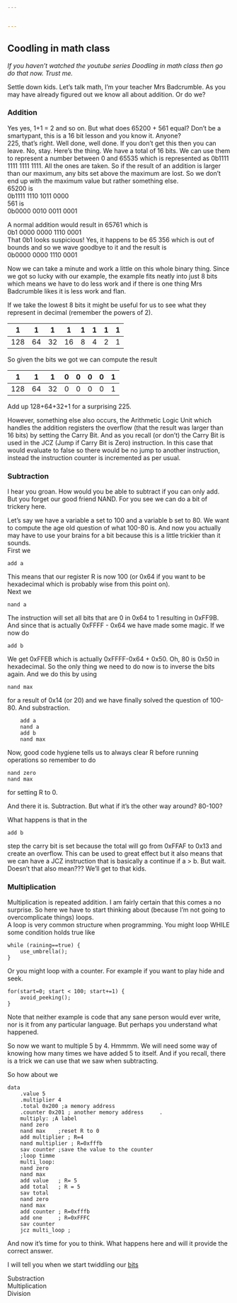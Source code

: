 ```yaml
---


---
```


<h2 id="coodling-in-math-class">Coodling in math class</h2>
<p><em>If you haven’t watched the youtube series Doodling in math class then go do that now. Trust me.</em></p>
<p>Settle down kids. Let’s talk math, I’m your teacher Mrs Badcrumble. As you may have already figured out we know all about addition. Or do we?</p>
<h3 id="addition">Addition</h3>
<p>Yes yes, 1+1 = 2 and so on. But what does 65200 + 561 equal? Don’t be a smartypant, this is a 16 bit lesson and you know it. Anyone?<br>
225, that’s right. Well done, well done. If you don’t get this then you can leave. No, stay. Here’s the thing. We have a total of 16 bits. We can use them to represent a number between 0 and 65535 which is represented as 0b1111 1111 1111 1111. All the ones are taken. So if the result of an addition is larger than our maximum, any bits set above the maximum are lost. So we don’t end up with the maximum value but rather something else.<br>
65200 is<br>
0b1111 1110 1011 0000<br>
561 is<br>
0b0000 0010 0011 0001</p>
<p>A normal addition would result in 65761 which is<br>
0b1 0000 0000 1110 0001<br>
That 0b1 looks suspicious! Yes, it happens to be 65 356 which is out of bounds and so we wave goodbye to it and the result is<br>
0b0000 0000 1110 0001</p>
<p>Now we can take a minute and work a little on this whole binary thing. Since we got so lucky with our example, the example fits neatly into just 8 bits which means we have to do less work and if there is one thing Mrs Badcrumble likes it is less work and flan.</p>
<p>If we take the lowest 8 bits it might be useful for us to see what they represent in decimal (remember the powers of 2).</p>

<table>
<thead>
<tr>
<th>1</th>
<th>1</th>
<th>1</th>
<th>1</th>
<th>1</th>
<th>1</th>
<th>1</th>
<th>1</th>
</tr>
</thead>
<tbody>
<tr>
<td>128</td>
<td>64</td>
<td>32</td>
<td>16</td>
<td>8</td>
<td>4</td>
<td>2</td>
<td>1</td>
</tr>
</tbody>
</table><p>So given the bits we got we can compute the result</p>

<table>
<thead>
<tr>
<th>1</th>
<th>1</th>
<th>1</th>
<th>0</th>
<th>0</th>
<th>0</th>
<th>0</th>
<th>1</th>
</tr>
</thead>
<tbody>
<tr>
<td>128</td>
<td>64</td>
<td>32</td>
<td>0</td>
<td>0</td>
<td>0</td>
<td>0</td>
<td>1</td>
</tr>
</tbody>
</table><p>Add up 128+64+32+1 for a surprising 225.</p>
<p>However, something else also occurs, the Arithmetic Logic Unit which handles the addition registers the overflow (that the result was larger than 16 bits) by setting the Carry Bit. And as you recall (or don’t) the Carry Bit is used in the JCZ (Jump if Carry Bit is Zero) instruction. In this case that would evaluate to false so there would be no jump to another instruction, instead the instruction counter is incremented as per usual.</p>
<h3 id="subtraction">Subtraction</h3>
<p>I hear you groan. How would you be able to subtract if you can only add. But you forget our good friend NAND. For you see we can do a bit of trickery here.</p>
<p>Let’s say we have a variable a set to 100 and a variable b set to 80. We want to compute the age old question of what 100-80 is. And now you actually may have to use your brains for a bit because this is a little trickier than it sounds.<br>
First we</p>
<pre><code>add a
</code></pre>
<p>This means that our register R is now 100 (or 0x64 if you want to be hexadecimal which is probably wise from this point on).<br>
Next we</p>
<pre><code>nand a
</code></pre>
<p>The instruction will set all bits that are 0 in 0x64 to 1 resulting in 0xFF9B. And since that is actually 0xFFFF - 0x64 we have made some magic. If we now do</p>
<pre><code>add b
</code></pre>
<p>We get 0xFFEB which is actually 0xFFFF-0x64 + 0x50. Oh, 80 is 0x50 in hexadecimal. So the only thing we need to do now is to inverse the bits again. And we do this by using</p>
<pre><code>nand max
</code></pre>
<p>for a result of 0x14 (or 20) and we have finally solved the question of 100-80. And substraction.</p>
<pre><code>    add a
    nand a
    add b
    nand max
</code></pre>
<p>Now, good code hygiene tells us to always clear R before running operations so remember to do</p>
<pre><code>nand zero
nand max
</code></pre>
<p>for setting R to 0.</p>
<p>And there it is. Subtraction. But what if it’s the other way around? 80-100?</p>
<p>What happens is that in the</p>
<pre><code>add b
</code></pre>
<p>step the carry bit is set because the total will go from 0xFFAF to 0x13 and create an overflow. This can be used to great effect but it also means that we can have a JCZ instruction that is basically a continue if a &gt; b. But wait. Doesn’t that also mean??? We’ll get to that kids.</p>
<h3 id="multiplication">Multiplication</h3>
<p>Multiplication is repeated addition. I am fairly certain that this comes a no surprise. So here we have to start thinking about (because I’m not going to overcomplicate things) loops.<br>
A loop is very common structure when programming. You might loop WHILE some condition holds true like</p>
<pre><code>while (raining==true) {
	use_umbrella();
}
</code></pre>
<p>Or you might loop with a counter. For example if you want to play hide and seek.</p>
<pre><code>for(start=0; start &lt; 100; start+=1) {
	avoid_peeking();
}
</code></pre>
<p>Note that neither example is code that any sane person would ever write, nor is it from any particular language. But perhaps you understand what happened.</p>
<p>So now we want to multiple 5 by 4. Hmmmm. We will need some way of knowing how many times we have added 5 to itself. And if you recall, there is a trick we can use that we saw when subtracting.</p>
<p>So how about we</p>
<pre><code>data
	.value 5
	.multiplier 4
	.total 0x200 ;a memory address
	.counter 0x201 ; another memory address    	.
	multiply: ;A label
	nand zero
	nand max 	;reset R to 0
	add multiplier ; R=4
	nand multiplier ; R=0xfffb
	sav counter ;save the value to the counter
	;loop timme
	multi_loop:
	nand zero
	nand max
	add value	; R= 5
	add total	; R = 5
	sav total
	nand zero
	nand max
	add counter ; R=0xfffb
	add one		; R=0xFFFC
	sav counter
	jcz multi_loop ;
</code></pre>
<p>And now it’s time for you to think. What happens here and will it provide the correct answer.</p>
<p>I will tell you when we start twiddling our <a href="/oldie/bitops.html">bits</a></p>
<p>Substraction<br>
Multiplication<br>
Division</p>

